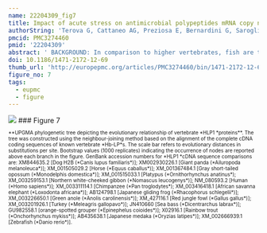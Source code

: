 ```yaml
---
name: 22204309_fig7
title: Impact of acute stress on antimicrobial polypeptides mRNA copy number in several tissues of marine sea bass (Dicentrarchus labrax).
authorString: 'Terova G, Cattaneo AG, Preziosa E, Bernardini G, Saroglia M.'
pmcid: PMC3274460
pmid: '22204309'
abstract: ' BACKGROUND: In comparison to higher vertebrates, fish are thought to rely heavily on innate immune system for initial protection against pathogen invasion because their acquired immune system displays a considerably poor immunological memory, and short-lived secondary response. The endogenous antimicrobial polypeptides (AMPPs) directly and rapidly killing pathogens such as bacteria, fungi, parasites, and viruses are included within the realm of innate defenses. In addition to piscidins, AMPPs that in recent years have been shown to be commonly linked to innate defense, are histones and their polypeptide fragments, and peptides derived from the respiratory protein hemoglobin. There is evidence that a number of stresses lead to significant regulation of AMPPs and thus their monitoring could be a highly sensitive measure of health status and risk of an infectious disease outbreak, which is a major impediment to the continued success of virtually all aquaculture enterprises and is often the most significant cause of economic losses. RESULTS: We firstly isolated and deposited in Genbank database the cDNA sequences encoding for hemoglobin-β-like protein (Hb-LP) [GeneBank: JN410659], H2B histone-like protein 1 (HLP1) GenBank: JN410660], and HLP2 [GenBank: JN410661]. The "de novo" prediction of the three-dimensional structures for each protein is presented. Phylogenetic trees were constructed on Hb-LP, HLP1, and HLP2 sequences of sea bass and those of other teleost, avian, reptiles, amphibian and mammalian species. We then used real time RT-PCR technology to monitor for the first time in sea bass, dynamic changes in mRNA copy number of Hb-LP, HLP1, HLP2, and dicentracin in gills, skin, eyes, stomach and proximal intestine in response to acute crowding/confinement stress. We showed that acute crowding stress induces an increase in the expression levels of the aforementioned genes, in gills and skin of sea bass, but not in other tissues, and that this expression patterns are not always rapidly reversed upon re-exposure to normal conditions. CONCLUSION: The higher expression of the four target genes in gills and skin of sea bass suggests that this AMPP represents a first and immediate line of defense in combating pathogens and stressors since these tissues constitute the first physiological barriers of the animal.'
doi: 10.1186/1471-2172-12-69
thumb_url: 'http://europepmc.org/articles/PMC3274460/bin/1471-2172-12-69-7.gif'
figure_no: 7
tags:
  - eupmc
  - figure
---
```

<img src='http://europepmc.org/articles/PMC3274460/bin/1471-2172-12-69-7.jpg' style='max-height: 300px'>
### Figure 7
<p style='font-size: 10px;'>**UPGMA phylogenetic tree depicting the evolutionary relationship of vertebrate *HLP1 *proteins**. The tree was constructed using the neighbour-joining method based on the alignment of the complete cDNA coding sequences of known vertebrate *Hb-LP*s. The scale bar refers to evolutionary distances in substitutions per site. Bootstrap values (1000 replicates) indicating the occurrence of nodes are reported above each branch in the figure. GenBank accession numbers for *HLP1 *cDNA sequence comparisons are: <ext-link ext-link-type="gen" xlink:href="XM844635.2">XM844635.2</ext-link> [Dog H2B (*Canis lupus familiaris*)]; <ext-link ext-link-type="gen" xlink:href="XM002930226.1">XM002930226.1</ext-link> [Giant panda (*Ailuropoda melanoleuca*)]; <ext-link ext-link-type="gen" xlink:href="XM_001505029.2">XM_001505029.2</ext-link> [Horse (*Equus caballus*)]; <ext-link ext-link-type="gen" xlink:href="XM_001367484.1">XM_001367484.1</ext-link> [Gray short-tailed opossum (*Monodelphis domestica*)]; <ext-link ext-link-type="gen" xlink:href="XM_001515033.1">XM_001515033.1</ext-link> [Platypus (*Ornithorhynchus anatinus*); <ext-link ext-link-type="gen" xlink:href="XM_003259153.1">XM_003259153.1</ext-link> [Northern white-cheeked gibbon (*Nomascus leucogenys*)]; <ext-link ext-link-type="gen" xlink:href="NM_080593.2">NM_080593.2</ext-link> [Human (*Homo sapiens*)]; <ext-link ext-link-type="gen" xlink:href="XM_003311114.1">XM_003311114.1</ext-link> [Chimpanzee (*Pan troglodytes*); <ext-link ext-link-type="gen" xlink:href="XM_003416418.1">XM_003416418.1</ext-link> [African savanna elephant (*Loxodonta africana*)]; <ext-link ext-link-type="gen" xlink:href="AB124798.1">AB124798.1</ext-link> [Japanese gliding frog (*Rhacophorus schlegelii*)]; <ext-link ext-link-type="gen" xlink:href="XM_003226650.1">XM_003226650.1</ext-link> [Green anole (*Anolis carolinensis*)]; <ext-link ext-link-type="gen" xlink:href="XM_427116.1">XM_427116.1</ext-link> [Red jungle fowl (*Gallus gallus*)]; <ext-link ext-link-type="gen" xlink:href="XM_003201926.1">XM_003201926.1</ext-link> [Turkey (*Meleagris gallopavo*)]; <ext-link ext-link-type="gen" xlink:href="JN410660">JN410660</ext-link> [Sea bass (*Dicentrarchus labrax*)]; <ext-link ext-link-type="gen" xlink:href="GU982558.1">GU982558.1</ext-link> [orange-spotted grouper (*Epinephelus coioides*)]; <ext-link ext-link-type="gen" xlink:href="X02916.1">X02916.1</ext-link> [Rainbow trout (*Onchorhynchus mykiss*)]; <ext-link ext-link-type="gen" xlink:href="AB435638.1">AB435638.1</ext-link> [Japanese medaka (*Oryzias latipes*)]; <ext-link ext-link-type="gen" xlink:href="XM_002666939.1">XM_002666939.1</ext-link> [Zebrafish (*Danio rerio*)].</p>